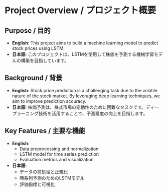 # Project Overview / プロジェクト概要

## Purpose / 目的
- **English**: This project aims to build a machine learning model to predict stock prices using LSTM.
- **日本語**: このプロジェクトは、LSTMを使用して株価を予測する機械学習モデルの構築を目指しています。

## Background / 背景
- **English**: Stock price prediction is a challenging task due to the volatile nature of the stock market. By leveraging deep learning techniques, we aim to improve prediction accuracy.
- **日本語**: 株価予測は、株式市場の変動性のために困難なタスクです。ディープラーニング技術を活用することで、予測精度の向上を目指します。

## Key Features / 主要な機能
- **English**:
  - Data preprocessing and normalization
  - LSTM model for time series prediction
  - Evaluation metrics and visualization
- **日本語**:
  - データの前処理と正規化
  - 時系列予測のためのLSTMモデル
  - 評価指標と可視化
